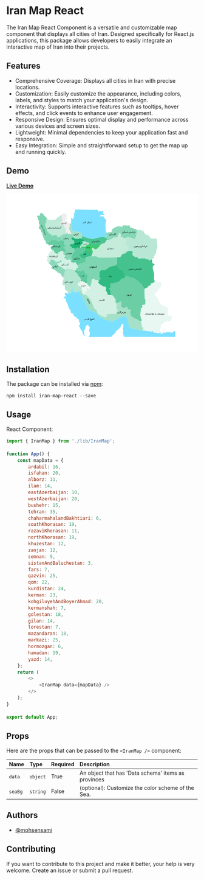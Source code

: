# Iran Map React

The Iran Map React Component is a versatile and customizable map component that displays all cities of Iran. Designed specifically for React.js applications, this package allows developers to easily integrate an interactive map of Iran into their projects.

## Features

-   Comprehensive Coverage: Displays all cities in Iran with precise locations.
-   Customization: Easily customize the appearance, including colors, labels, and styles to match your application's design.
-   Interactivity: Supports interactive features such as tooltips, hover effects, and click events to enhance user engagement.
-   Responsive Design: Ensures optimal display and performance across various devices and screen sizes.
-   Lightweight: Minimal dependencies to keep your application fast and responsive.
-   Easy Integration: Simple and straightforward setup to get the map up and running quickly.

## Demo

[**Live Demo**](https://mohsensami.github.io/iran-map-react/)

![iran-map](https://github.com/mohsensami/iran-map/blob/main/assets/iranMap.png?raw=true)

## Installation

The package can be installed via [npm](https://github.com/npm/cli):

```
npm install iran-map-react --save
```

## Usage

React Component:

```javascript
import { IranMap } from './lib/IranMap';

function App() {
    const mapData = {
        ardabil: 16,
        isfahan: 20,
        alborz: 11,
        ilam: 14,
        eastAzerbaijan: 10,
        westAzerbaijan: 20,
        bushehr: 15,
        tehran: 35,
        chaharmahalandBakhtiari: 6,
        southKhorasan: 19,
        razaviKhorasan: 11,
        northKhorasan: 19,
        khuzestan: 12,
        zanjan: 12,
        semnan: 9,
        sistanAndBaluchestan: 3,
        fars: 7,
        qazvin: 25,
        qom: 22,
        kurdistan: 24,
        kerman: 23,
        kohgiluyehAndBoyerAhmad: 20,
        kermanshah: 7,
        golestan: 18,
        gilan: 14,
        lorestan: 7,
        mazandaran: 18,
        markazi: 25,
        hormozgan: 6,
        hamadan: 19,
        yazd: 14,
    };
    return (
        <>
            <IranMap data={mapData} />
        </>
    );
}

export default App;
```

## Props

Here are the props that can be passed to the `<IranMap />` component:

| Name    | Type     | Required | Description                                         |
| :------ | :------- | :------- | :-------------------------------------------------- |
| `data`  | `object` | True     | An object that has 'Data schema' items as provinces |
| `seaBg` | `string` | False    | (optional): Customize the color scheme of the Sea.  |

## Authors

-   [@mohsensami](https://github.com/mohsensami)

## Contributing

If you want to contribute to this project and make it better, your help is very welcome. Create an issue or submit a pull request.
